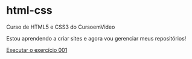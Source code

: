 # html-css
 Curso de HTML5 e CSS3 do CursoemVideo

Estou aprendendo a criar sites e agora vou gerenciar meus repositórios!

<a href="https://willianquintino.github.io/html-css/exercicios/ex001/index.html">Executar o exercício 001</a>